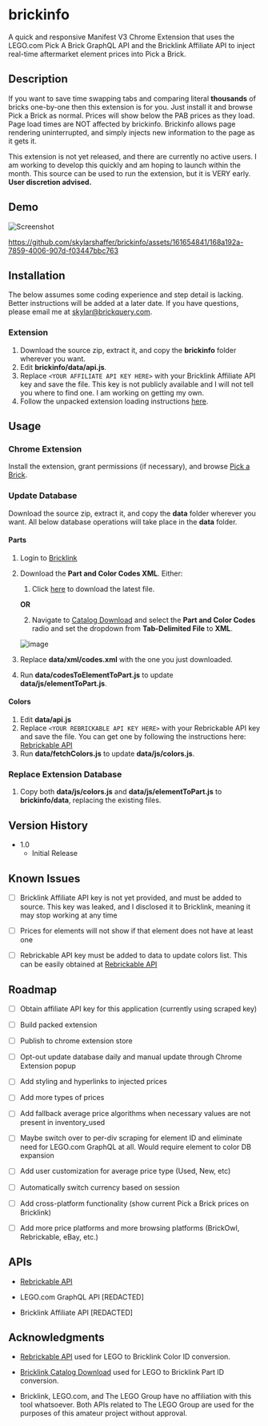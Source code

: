 # brickinfo

A quick and responsive Manifest V3 Chrome Extension that uses the LEGO.com Pick A Brick GraphQL API and the Bricklink Affiliate API to inject real-time aftermarket element prices into Pick a Brick.

## Description

If you want to save time swapping tabs and comparing literal **thousands** of bricks one-by-one then this extension is for you. Just install it and browse Pick a Brick as normal. Prices will show below the PAB prices as they load.
Page load times are NOT affected by brickinfo. Brickinfo allows page rendering uninterrupted, and simply injects new information to the page as it gets it.

This extension is not yet released, and there are currently no active users. I am working to develop this quickly and am hoping to launch within the month. This source can be used to run the extension, but it is VERY early. **User discretion advised.**

## Demo

![Screenshot](https://github.com/skylarshaffer/brickinfo/assets/161654841/7081b86e-101a-4445-8819-9cddd3e8b973)

https://github.com/skylarshaffer/brickinfo/assets/161654841/168a192a-7859-4006-907d-f03447bbc763

## Installation

The below assumes some coding experience and step detail is lacking. Better instructions will be added at a later date. If you have questions, please email me at [skylar@brickquery.com](mailto:skylar@brickquery.com).

### Extension

1. Download the source zip, extract it, and copy the **brickinfo** folder wherever you want.
2. Edit **brickinfo/data/api.js**.
3. Replace `<YOUR AFFILIATE API KEY HERE>` with your Bricklink Affiliate API key and save the file. This key is not publicly available and I will not tell you where to find one. I am working on getting my own.
4. Follow the unpacked extension loading instructions [here](https://developer.chrome.com/docs/extensions/get-started/tutorial/hello-world#load-unpacked).

## Usage

### Chrome Extension

Install the extension, grant permissions (if necessary), and browse [Pick a Brick](https://www.lego.com/en-us/pick-and-build/pick-a-brick).

### Update Database

Download the source zip, extract it, and copy the **data** folder wherever you want. All below database operations will take place in the **data** folder.

#### Parts

1. Login to [Bricklink](https://bricklink.com)
2. Download the **Part and Color Codes XML**. Either:
    1. Click [here](https://www.bricklink.com/catalogDownload.asp?downloadType=X&viewType=5) to download the latest file.
    
    **OR**
    
    2. Navigate to [Catalog Download](https://www.bricklink.com/catalogDownload.asp) and select the **Part and Color Codes** radio and set the dropdown from **Tab-Delimited File** to **XML**.

    ![image](https://github.com/skylarshaffer/brickinfo/assets/161654841/e9741ac8-24ad-4616-8dc2-b5cd5868c9d2)

3. Replace **data/xml/codes.xml** with the one you just downloaded.
4. Run **data/codesToElementToPart.js** to update **data/js/elementToPart.js**.

#### Colors

1. Edit **data/api.js**
2. Replace `<YOUR REBRICKABLE API KEY HERE>` with your Rebrickable API key and save the file. You can get one by following the instructions here: [Rebrickable API](https://rebrickable.com/api/)
3. Run **data/fetchColors.js** to update **data/js/colors.js**.

### Replace Extension Database

1. Copy both **data/js/colors.js** and **data/js/elementToPart.js** to **brickinfo/data**, replacing the existing files.

## Version History

* 1.0
    * Initial Release

## Known Issues

- [ ] Bricklink Affiliate API key is not yet provided, and must be added to source. This key was leaked, and I disclosed it to Bricklink, meaning it may stop working at any time

- [ ] Prices for elements will not show if that element does not have at least one 

- [ ] Rebrickable API key must be added to data to update colors list. This can be easily obtained at [Rebrickable API](https://rebrickable.com/api/)

## Roadmap

- [ ] Obtain affiliate API key for this application (currently using scraped key)

- [ ] Build packed extension

- [ ] Publish to chrome extension store

- [ ] Opt-out update database daily and manual update through Chrome Extension popup

- [ ] Add styling and hyperlinks to injected prices

- [ ] Add more types of prices

- [ ] Add fallback average price algorithms when necessary values are not present in inventory_used

- [ ] Maybe switch over to per-div scraping for element ID and eliminate need for LEGO.com GraphQL at all. Would require element to color DB expansion

- [ ] Add user customization for average price type (Used, New, etc)

- [ ] Automatically switch currency based on session

- [ ] Add cross-platform functionality (show current Pick a Brick prices on Bricklink)

- [ ] Add more price platforms and more browsing platforms (BrickOwl, Rebrickable, eBay, etc.)

## APIs

- [Rebrickable API](https://rebrickable.com/api/)

- LEGO.com GraphQL API [REDACTED]

- Bricklink Affiliate API [REDACTED]

## Acknowledgments

- [Rebrickable API](https://rebrickable.com/api/) used for LEGO to Bricklink Color ID conversion.

- [Bricklink Catalog Download](https://www.bricklink.com/catalogDownload.asp) used for LEGO to Bricklink Part ID conversion.

- Bricklink, LEGO.com, and The LEGO Group have no affiliation with this tool whatsoever. Both APIs related to The LEGO Group are used for the purposes of this amateur project without approval.

